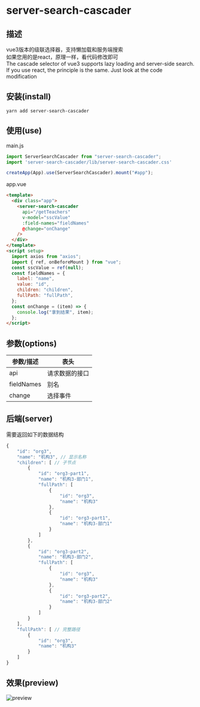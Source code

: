 # server-search-cascader
## 描述
vue3版本的级联选择器，支持懒加载和服务端搜索   
如果您用的是react，原理一样，看代码修改即可   
The cascade selector of vue3 supports lazy loading and server-side search.
If you use react, the principle is the same. Just look at the code modification

## 安装(install)

```
yarn add server-search-cascader
```

## 使用(use)

main.js

```javascript
import ServerSearchCascader from "server-search-cascader";
import 'server-search-cascader/lib/server-search-cascader.css'

createApp(App).use(ServerSearchCascader).mount("#app");
```

app.vue

```html
<template>
  <div class="app">
    <server-search-cascader
      api="/getTeachers"
      v-model="sscValue"
      :field-names="fieldNames"
      @change="onChange"
    />
  </div>
</template>
<script setup>
  import axios from "axios";
  import { ref, onBeforeMount } from "vue";
  const sscValue = ref(null);
  const fieldNames = {
    label: "name",
    value: "id",
    children: "children",
    fullPath: "fullPath",
  };
  const onChange = (item) => {
    console.log("拿到结果", item);
  };
</script>
```

## 参数(options)

| 参数/描述  | 表头           |
| ---------- | -------------- |
| api        | 请求数据的接口 |
| fieldNames | 别名           |
| change     | 选择事件       |

## 后端(server)
需要返回如下的数据结构

```javascript
{
    "id": "org3",
    "name": "机构3", // 显示名称
    "children": [ // 子节点
        {
            "id": "org3-part1",
            "name": "机构3-部门1",
            "fullPath": [
                {
                    "id": "org3",
                    "name": "机构3"
                },
                {
                    "id": "org3-part1",
                    "name": "机构3-部门1"
                }
            ]
        },
        {
            "id": "org3-part2",
            "name": "机构3-部门2",
            "fullPath": [
                {
                    "id": "org3",
                    "name": "机构3"
                },
                {
                    "id": "org3-part2",
                    "name": "机构3-部门2"
                }
            ]
        }
    ],
    "fullPath": [ // 完整路径
        {
            "id": "org3",
            "name": "机构3"
        }
    ]
}
```

## 效果(preview)
![preview](https://github.com/dshvv/server-search-cascader/blob/main/preview.gif)
